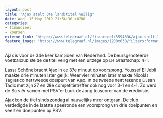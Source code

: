 ```yaml
---
layout: post
title: "Ajax stelt 34e landstitel veilig"
date: Wed, 15 May 2019 21:56:30 +0200
categories: 
- financieel 
- koersen 
externe_link: "https://www.telegraaf.nl/financieel/3594336/ajax-stelt-34e-landstitel-veilig"
feature_image: "https://www.telegraaf.nl/images/1200x630/filters:format(jpeg):quality(80)/cdn-kiosk-api.telegraaf.nl/a052fd5c-774b-11e9-a6c4-02d1dbdc35d1.jpg"
---
```


<p class="intro">Ajax is voor de 34e keer kampioen van Nederland. De beursgenoteerde voetbalclub stelde de titel veilig met een uitzege op De Graafschap: 4-1.</p> <p>Lasse Schöne bracht Ajax in de 37e minuut op voorsprong. Youssef El Jebli maakte drie minuten later gelijk. Weer vier minuten later maakte Nicolás Tagliafico het tweede doelpunt van Ajax. In de tweede helft tekende Dusan Tadic met zijn 27 en 28e competitietreffer ook nog voor 3-1 en 4-1. Zo werd de Serviër samen met PSV'er Luuk de Jong topscorer van de eredivisie.</p><p>Ajax kon de titel sinds zondag al nauwelijks meer ontgaan. De club verdedigde in de laatste speelronde een voorsprong van drie doelpunten en veertien doelpunten op PSV.</p>
